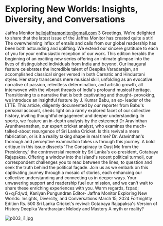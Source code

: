 # Exploring New Worlds: Insights, Diversity, and Conversations

Jaffna Monitor
hellojaffnamonitor@gmail.com
3
Greetings,
We're delighted to share that the latest issue of the Jaffna Monitor has 
created quite a stir! The overwhelming influx of emails and calls from our 
global readership has been both astounding and uplifting. We extend our 
sincere gratitude to each of you for your enthusiastic reception of our work.
This edition heralds the beginning of an exciting new series offering an 
intimate glimpse into the lives of distinguished individuals from India and 
beyond. Our inaugural feature celebrates the incredible talent of Deepika 
Varadarajan, an accomplished classical singer versed in both Carnatic and 
Hindustani styles. Her story transcends mere musical skill, unfolding as 
an evocative narrative of passion, relentless determination, and artistic 
growth, all interwoven with the vibrant threads of India's profound musical 
heritage.
Transitioning to a narrative that is both captivating and thought-
provoking, we introduce an insightful feature by J. Kumar Babu, an ex-
leader of the LTTE. This article, diligently documented by our reporter 
from Babu's personal account, sheds light on a rarely explored facet 
of our collective history, inviting thoughtful engagement and deeper 
understanding. 
In sports, we feature an in-depth analysis by the esteemed Dr Aravinthan 
Arunthavanathan, our expert cricket analyst, who examines the much-
talked-about resurgence of Sri Lanka Cricket. Is this revival a mere 
fabrication, or is it a reality taking shape in real time? Dr. Aravinthan's 
thorough and perceptive examination takes us through this journey.
A bold critique in this issue dissects 'The Conspiracy to Oust Me from 
the Presidency,' the controversial memoir by Sri Lanka's ex-president, 
Gotabaya Rajapaksa. Offering a window into the island's recent political 
turmoil, our correspondent challenges you to read between the lines, to 
question and seek the truth behind the political façade.
Join us as we embark on this captivating journey through a mosaic of 
stories, each enhancing our collective understanding and connecting us in 
deeper ways. Your unwavering support and readership fuel our mission, 
and we can't wait to share these enriching experiences with you.
Warm regards,
fzpad; G+q;Fd;wd;
Kaniyan Pungundran
Editor- Jaffna Monitor
Exploring New Worlds: Insights, 
Diversity, and Conversations
March 15, 2024
Fortnightly Edition
Rs. 500
Sri Lanka 
Cricket's 
revival: 
Gotabaya 
Rajapaksa's 
Version of 
History
Deepika Varatharajan:
Melody and Mastery
A myth 
or 
reality?

![p003_i1.jpg](images_out/003_exploring_new_worlds_insights_diversity_and_conver/p003_i1.jpg)

